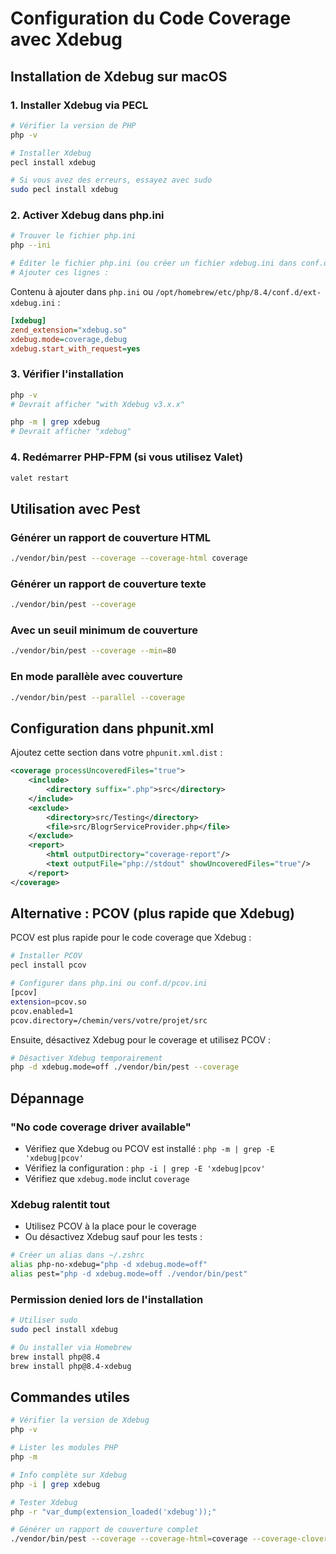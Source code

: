# Configuration du Code Coverage avec Xdebug

## Installation de Xdebug sur macOS

### 1. Installer Xdebug via PECL

```bash
# Vérifier la version de PHP
php -v

# Installer Xdebug
pecl install xdebug

# Si vous avez des erreurs, essayez avec sudo
sudo pecl install xdebug
```

### 2. Activer Xdebug dans php.ini

```bash
# Trouver le fichier php.ini
php --ini

# Éditer le fichier php.ini (ou créer un fichier xdebug.ini dans conf.d/)
# Ajouter ces lignes :
```

Contenu à ajouter dans `php.ini` ou `/opt/homebrew/etc/php/8.4/conf.d/ext-xdebug.ini` :

```ini
[xdebug]
zend_extension="xdebug.so"
xdebug.mode=coverage,debug
xdebug.start_with_request=yes
```

### 3. Vérifier l'installation

```bash
php -v
# Devrait afficher "with Xdebug v3.x.x"

php -m | grep xdebug
# Devrait afficher "xdebug"
```

### 4. Redémarrer PHP-FPM (si vous utilisez Valet)

```bash
valet restart
```

## Utilisation avec Pest

### Générer un rapport de couverture HTML

```bash
./vendor/bin/pest --coverage --coverage-html coverage
```

### Générer un rapport de couverture texte

```bash
./vendor/bin/pest --coverage
```

### Avec un seuil minimum de couverture

```bash
./vendor/bin/pest --coverage --min=80
```

### En mode parallèle avec couverture

```bash
./vendor/bin/pest --parallel --coverage
```

## Configuration dans phpunit.xml

Ajoutez cette section dans votre `phpunit.xml.dist` :

```xml
<coverage processUncoveredFiles="true">
    <include>
        <directory suffix=".php">src</directory>
    </include>
    <exclude>
        <directory>src/Testing</directory>
        <file>src/BlogrServiceProvider.php</file>
    </exclude>
    <report>
        <html outputDirectory="coverage-report"/>
        <text outputFile="php://stdout" showUncoveredFiles="true"/>
    </report>
</coverage>
```

## Alternative : PCOV (plus rapide que Xdebug)

PCOV est plus rapide pour le code coverage que Xdebug :

```bash
# Installer PCOV
pecl install pcov

# Configurer dans php.ini ou conf.d/pcov.ini
[pcov]
extension=pcov.so
pcov.enabled=1
pcov.directory=/chemin/vers/votre/projet/src
```

Ensuite, désactivez Xdebug pour le coverage et utilisez PCOV :

```bash
# Désactiver Xdebug temporairement
php -d xdebug.mode=off ./vendor/bin/pest --coverage
```

## Dépannage

### "No code coverage driver available"

- Vérifiez que Xdebug ou PCOV est installé : `php -m | grep -E 'xdebug|pcov'`
- Vérifiez la configuration : `php -i | grep -E 'xdebug|pcov'`
- Vérifiez que `xdebug.mode` inclut `coverage`

### Xdebug ralentit tout

- Utilisez PCOV à la place pour le coverage
- Ou désactivez Xdebug sauf pour les tests :
  
```bash
# Créer un alias dans ~/.zshrc
alias php-no-xdebug="php -d xdebug.mode=off"
alias pest="php -d xdebug.mode=off ./vendor/bin/pest"
```

### Permission denied lors de l'installation

```bash
# Utiliser sudo
sudo pecl install xdebug

# Ou installer via Homebrew
brew install php@8.4
brew install php@8.4-xdebug
```

## Commandes utiles

```bash
# Vérifier la version de Xdebug
php -v

# Lister les modules PHP
php -m

# Info complète sur Xdebug
php -i | grep xdebug

# Tester Xdebug
php -r "var_dump(extension_loaded('xdebug'));"

# Générer un rapport de couverture complet
./vendor/bin/pest --coverage --coverage-html=coverage --coverage-clover=coverage.xml
```
